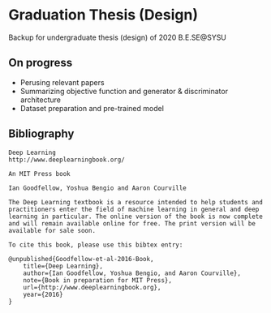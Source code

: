 # Graduation Thesis (Design)
 Backup for undergraduate thesis (design) of 2020 B.E.SE@SYSU

## On progress

- Perusing relevant papers 
- Summarizing objective function and generator & discriminator architecture
- Dataset preparation and pre-trained model 



## Bibliography

```
Deep Learning
http://www.deeplearningbook.org/

An MIT Press book

Ian Goodfellow, Yoshua Bengio and Aaron Courville

The Deep Learning textbook is a resource intended to help students and practitioners enter the field of machine learning in general and deep learning in particular. The online version of the book is now complete and will remain available online for free. The print version will be available for sale soon.

To cite this book, please use this bibtex entry:

@unpublished{Goodfellow-et-al-2016-Book,
    title={Deep Learning},
    author={Ian Goodfellow, Yoshua Bengio, and Aaron Courville},
    note={Book in preparation for MIT Press},
    url={http://www.deeplearningbook.org},
    year={2016}
}
```



